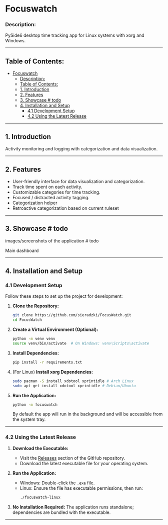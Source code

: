 # Focuswatch 

### Description:
PySide6 desktop time tracking app for Linux systems with xorg and Windows.

---

## Table of Contents:
- [Focuswatch](#focuswatch)
    - [Description:](#description)
  - [Table of Contents:](#table-of-contents)
  - [1. Introduction](#1-introduction)
  - [2. Features](#2-features)
  - [3. Showcase # todo](#3-showcase--todo)
  - [4. Installation and Setup](#4-installation-and-setup)
    - [4.1 Development Setup](#41-development-setup)
    - [4.2 Using the Latest Release](#42-using-the-latest-release)

---

## 1. Introduction

Activity monitoring and logging with categorization and data visualization.

---

## 2. Features
- User-friendly interface for data visualization and categorization.
- Track time spent on each activity.
- Customizable categories for time tracking.
- Focused / distracted activity tagging.
- Categorization helper
- Retroactive categorization based on current ruleset

---

## 3. Showcase # todo
images/screenshots of the application # todo


Main dashboard

---

## 4. Installation and Setup

### 4.1 Development Setup
Follow these steps to set up the project for development:

1. **Clone the Repository:**
   ```bash
   git clone https://github.com/sieradzki/FocusWatch.git
   cd FocusWatch
   ```

2. **Create a Virtual Environment (Optional):**
   ```bash
   python -m venv venv
   source venv/bin/activate  # On Windows: venv\Scripts\activate
   ```

3. **Install Dependencies:**
   ```bash
   pip install -r requirements.txt
   ```

4. (For Linux) **Install xorg Dependencies:**
   ```bash
   sudo pacman -S install xdotool xprintidle # Arch Linux
   sudo apt-get install xdotool xprintidle # Debian/Ubuntu
   ```

5. **Run the Application:**
   ```bash
   python -m focuswatch
   ```
   By default the app will run in the background and will be accessible from the system tray.

---

### 4.2 Using the Latest Release
1. **Download the Executable:**
   - Visit the [Releases](https://github.com/sieradzki/FocusWatch/releases) section of the GitHub repository.
   - Download the latest executable file for your operating system.

2. **Run the Application:**
   - Windows: Double-click the `.exe` file.
   - Linux: Ensure the file has executable permissions, then run:
     ```bash
     ./focuswatch-linux
     ```

3. **No Installation Required:**
   The application runs standalone; dependencies are bundled with the executable.

---